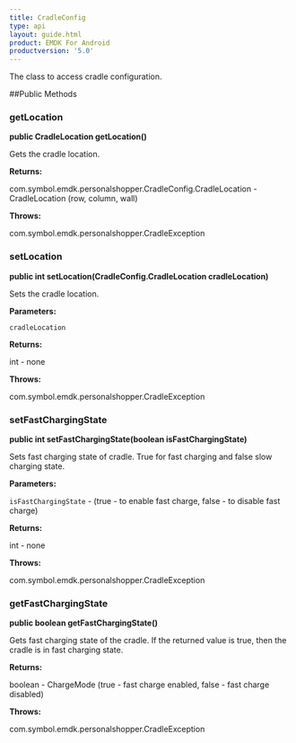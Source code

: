 ```yaml
---
title: CradleConfig
type: api
layout: guide.html
product: EMDK For Android
productversion: '5.0'
---
```



The class to access cradle configuration.

##Public Methods

### getLocation

**public CradleLocation getLocation()**

Gets the cradle location.

**Returns:**

com.symbol.emdk.personalshopper.CradleConfig.CradleLocation - CradleLocation (row, column, wall)

**Throws:**

com.symbol.emdk.personalshopper.CradleException



### setLocation

**public int setLocation(CradleConfig.CradleLocation cradleLocation)**

Sets the cradle location.

**Parameters:**

`cradleLocation`

**Returns:**

int - none

**Throws:**

com.symbol.emdk.personalshopper.CradleException



### setFastChargingState

**public int setFastChargingState(boolean isFastChargingState)**

Sets fast charging state of cradle. True for fast charging and false slow charging state.

**Parameters:**

`isFastChargingState` - (true - to enable fast charge, false - to disable fast charge)

**Returns:**

int - none

**Throws:**

com.symbol.emdk.personalshopper.CradleException



### getFastChargingState

**public boolean getFastChargingState()**

Gets fast charging state of the cradle. If the returned value is true, then the cradle is in fast charging state.

**Returns:**

boolean - ChargeMode (true - fast charge enabled, false - fast charge disabled)

**Throws:**

com.symbol.emdk.personalshopper.CradleException




